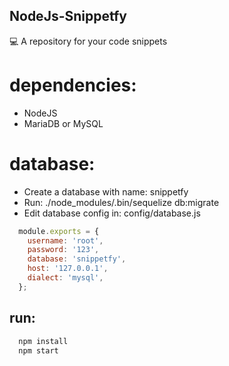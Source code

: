 ## NodeJs-Snippetfy

:computer: A repository for your code snippets

# dependencies:

- NodeJS
- MariaDB or MySQL

# database:

- Create a database with name: snippetfy
- Run: ./node_modules/.bin/sequelize db:migrate
- Edit database config in: config/database.js
```js
  module.exports = {
    username: 'root',
    password: '123',
    database: 'snippetfy',
    host: '127.0.0.1',
    dialect: 'mysql',
  };
```

## run:

```js
  npm install
  npm start
```
